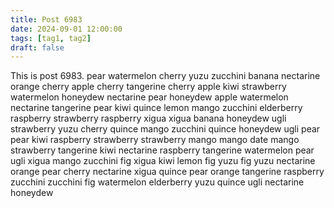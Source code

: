 ```yaml
---
title: Post 6983
date: 2024-09-01 12:00:00
tags: [tag1, tag2]
draft: false
---
```

This is post 6983.
pear
watermelon
cherry
yuzu
zucchini
banana
nectarine
orange
cherry
apple
cherry
tangerine
cherry
apple
kiwi
strawberry
watermelon
honeydew
nectarine
pear
honeydew
apple
watermelon
nectarine
tangerine
pear
kiwi
quince
lemon
mango
zucchini
elderberry
raspberry
strawberry
raspberry
xigua
xigua
banana
honeydew
ugli
strawberry
yuzu
cherry
quince
mango
zucchini
quince
honeydew
ugli
pear
pear
kiwi
raspberry
strawberry
strawberry
mango
mango
date
mango
strawberry
tangerine
kiwi
nectarine
raspberry
tangerine
watermelon
pear
ugli
xigua
mango
zucchini
fig
xigua
kiwi
lemon
fig
yuzu
fig
yuzu
nectarine
orange
pear
cherry
nectarine
xigua
quince
pear
orange
tangerine
raspberry
zucchini
zucchini
fig
watermelon
elderberry
yuzu
quince
ugli
nectarine
honeydew
